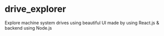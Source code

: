 # drive_explorer
Explore machine system drives using beautiful UI made by using React.js &amp; backend using Node.js

